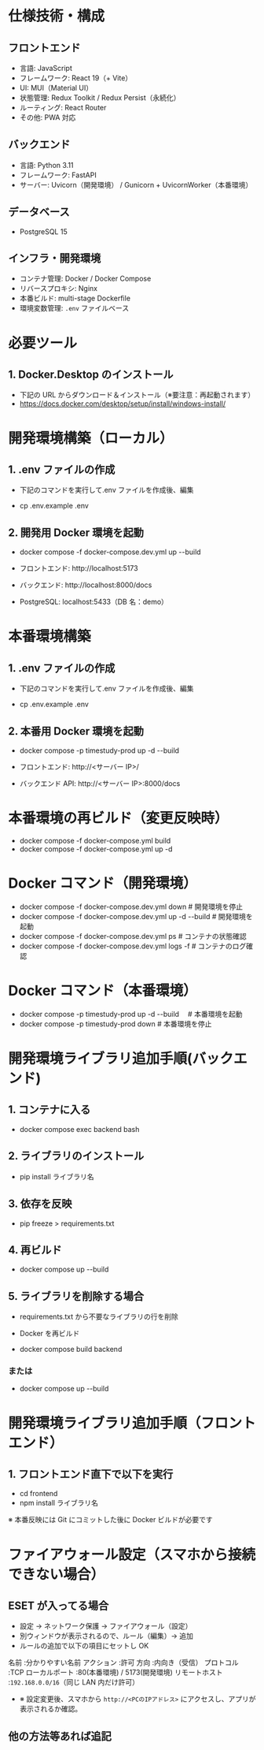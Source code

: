 # 仕様技術・構成

## フロントエンド

- 言語: JavaScript
- フレームワーク: React 19（+ Vite）
- UI: MUI（Material UI）
- 状態管理: Redux Toolkit / Redux Persist（永続化）
- ルーティング: React Router
- その他: PWA 対応

## バックエンド

- 言語: Python 3.11
- フレームワーク: FastAPI
- サーバー: Uvicorn（開発環境） / Gunicorn + UvicornWorker（本番環境）

## データベース

- PostgreSQL 15

## インフラ・開発環境

- コンテナ管理: Docker / Docker Compose
- リバースプロキシ: Nginx
- 本番ビルド: multi-stage Dockerfile
- 環境変数管理: `.env` ファイルベース

# 必要ツール

## 1. Docker.Desktop のインストール

- 下記の URL からダウンロード＆インストール（※要注意：再起動されます）
- https://docs.docker.com/desktop/setup/install/windows-install/

# 開発環境構築（ローカル）

## 1. .env ファイルの作成

- 下記のコマンドを実行して.env ファイルを作成後、編集

- cp .env.example .env

## 2. 開発用 Docker 環境を起動

- docker compose -f docker-compose.dev.yml up --build

- フロントエンド: http://localhost:5173
- バックエンド: http://localhost:8000/docs
- PostgreSQL: localhost:5433（DB 名：demo）

# 本番環境構築

## 1. .env ファイルの作成

- 下記のコマンドを実行して.env ファイルを作成後、編集

- cp .env.example .env

## 2. 本番用 Docker 環境を起動

- docker compose -p timestudy-prod up -d --build

- フロントエンド: http://<サーバー IP>/
- バックエンド API: http://<サーバー IP>:8000/docs

# 本番環境の再ビルド（変更反映時）

- docker compose -f docker-compose.yml build
- docker compose -f docker-compose.yml up -d

# Docker コマンド（開発環境）

- docker compose -f docker-compose.dev.yml down # 開発環境を停止
- docker compose -f docker-compose.dev.yml up -d --build # 開発環境を起動
- docker compose -f docker-compose.dev.yml ps # コンテナの状態確認
- docker compose -f docker-compose.dev.yml logs -f # コンテナのログ確認

# Docker コマンド（本番環境）

- docker compose -p timestudy-prod up -d --build 　# 本番環境を起動
- docker compose -p timestudy-prod down # 本番環境を停止

# 開発環境ライブラリ追加手順(バックエンド)

## 1. コンテナに入る

- docker compose exec backend bash

## 2. ライブラリのインストール

- pip install ライブラリ名

## 3. 依存を反映

- pip freeze > requirements.txt

## 4. 再ビルド

- docker compose up --build

## 5. ライブラリを削除する場合

- requirements.txt から不要なライブラリの行を削除
- Docker を再ビルド

- docker compose build backend

### または

- docker compose up --build

# 開発環境ライブラリ追加手順（フロントエンド）

## 1. フロントエンド直下で以下を実行

- cd frontend
- npm install ライブラリ名

※ 本番反映には Git にコミットした後に Docker ビルドが必要です

# ファイアウォール設定（スマホから接続できない場合）

## ESET が入ってる場合

- 設定 → ネットワーク保護 → ファイアウォール（設定）
- 別ウィンドウが表示されるので、ルール（編集）→ 追加
- ルールの追加で以下の項目にセットし OK

名前 :分かりやすい名前
アクション :許可
方向 :内向き（受信）
プロトコル :TCP
ローカルポート :80(本番環境) / 5173(開発環境)
リモートホスト :`192.168.0.0/16`（同じ LAN 内だけ許可）

- ※ 設定変更後、スマホから `http://<PCのIPアドレス>` にアクセスし、アプリが表示されるか確認。

## 他の方法等あれば追記
